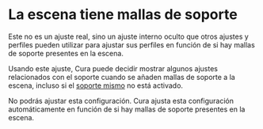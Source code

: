 La escena tiene mallas de soporte
====
Este no es un ajuste real, sino un ajuste interno oculto que otros ajustes y perfiles pueden utilizar para ajustar sus perfiles en función de si hay mallas de soporte presentes en la escena.

Usando este ajuste, Cura puede decidir mostrar algunos ajustes relacionados con el soporte cuando se añaden mallas de soporte a la escena, incluso si el [soporte mismo](support_enable.md) no está activado.

No podrás ajustar esta configuración. Cura ajusta esta configuración automáticamente en función de si hay mallas de soporte presentes en la escena.